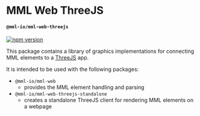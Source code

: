 # MML Web ThreeJS
#### `@mml-io/mml-web-threejs`

[![npm version](https://img.shields.io/npm/v/@mml-io/mml-web-threejs.svg?style=flat)](https://www.npmjs.com/package/@mml-io/mml-web-threejs)

This package contains a library of graphics implementations for connecting MML elements to a [ThreeJS](https://github.com/mrdoob/three.js) app.

It is intended to be used with the following packages:
* `@mml-io/mml-web`
    * provides the MML element handling and parsing
* `@mml-io/mml-web-threejs-standalone`
    * creates a standalone ThreeJS client for rendering MML elements on a webpage
